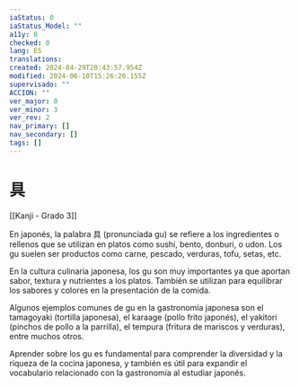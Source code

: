 ```yaml
---
iaStatus: 0
iaStatus_Model: ""
a11y: 0
checked: 0
lang: ES
translations: 
created: 2024-04-29T20:43:57.954Z
modified: 2024-06-10T15:26:26.155Z
supervisado: ""
ACCION: ""
ver_major: 0
ver_minor: 3
ver_rev: 2
nav_primary: []
nav_secondary: []
tags: []
---
```

# 具

[[Kanji - Grado 3]]

En japonés, la palabra 具 (pronunciada gu) se refiere a los ingredientes o rellenos que se utilizan en platos como sushi, bento, donburi, o udon. Los gu suelen ser productos como carne, pescado, verduras, tofu, setas, etc.

En la cultura culinaria japonesa, los gu son muy importantes ya que aportan sabor, textura y nutrientes a los platos. También se utilizan para equilibrar los sabores y colores en la presentación de la comida.

Algunos ejemplos comunes de gu en la gastronomía japonesa son el tamagoyaki (tortilla japonesa), el karaage (pollo frito japonés), el yakitori (pinchos de pollo a la parrilla), el tempura (fritura de mariscos y verduras), entre muchos otros.

Aprender sobre los gu es fundamental para comprender la diversidad y la riqueza de la cocina japonesa, y también es útil para expandir el vocabulario relacionado con la gastronomía al estudiar japonés.
